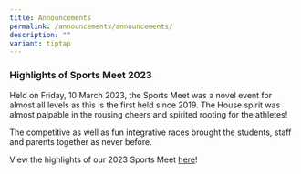 ```yaml
---
title: Announcements
permalink: /announcements/announcements/
description: ""
variant: tiptap
---
```

<h3><strong>Highlights of Sports Meet 2023</strong></h3><p>Held on Friday, 10 March 2023, the Sports Meet was a novel event for almost all levels as this is the first held since 2019. The House spirit was almost palpable in the rousing cheers and spirited rooting for the athletes!</p><p>The competitive as well as fun integrative races brought the students, staff and parents together as never before.</p><p>View the highlights of our 2023 Sports Meet <a href="https://drive.google.com/file/d/13QA5KBQ2-AgZPUG6wBRosGvQzpjb9f8r/view?usp=share_link" rel="noopener noreferrer nofollow" target="_blank">here</a>!</p>